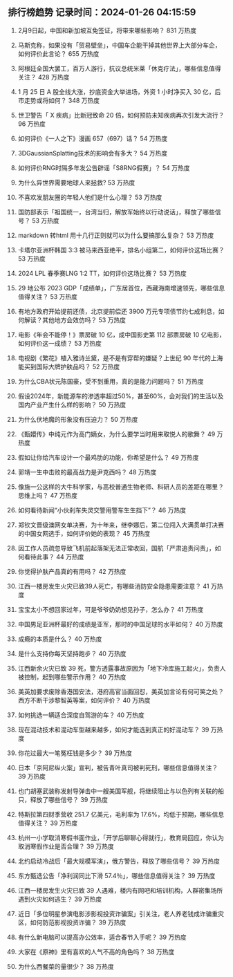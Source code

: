 
## 排行榜趋势 记录时间：2024-01-26 04:15:59
  
  1. 2月9日起，中国和新加坡互免签证，将带来哪些影响？ 831 万热度
    
  2. 马斯克称，如果没有「贸易壁垒」，中国车企能干掉其他世界上大部分车企，如何评价此言论？ 655 万热度
    
  3. 阿根廷全国大罢工，百万人游行，抗议总统米莱「休克疗法」，哪些信息值得关注？ 428 万热度
    
  4. 1 月 25 日 A 股全线大涨，抄底资金大举进场，外资 1 小时净买入 30 亿，后市走势或将如何？ 348 万热度
    
  5. 世卫警告「 X 疾病」比新冠致命 20 倍，如何预防未知疾病再次引发大流行？ 96 万热度
    
  6. 如何评价《一人之下》漫画 657（697）话？ 54 万热度
    
  7. 3DGaussianSplatting技术的影响会有多大？ 54 万热度
    
  8. 如何评价RNG时隔多年发公告辟谣「S8RNG假赛」？ 54 万热度
    
  9. 为什么异世界需要地球人来拯救? 53 万热度
    
  10. 不喜欢发朋友圈的年轻人他们是什么心理？ 53 万热度
    
  11. 国防部表示「祖国统一，台湾当归，解放军始终以行动说话」，释放了哪些信号？ 53 万热度
    
  12. markdown 转html 用十几行正则就可以为什么要搞那么复杂？ 53 万热度
    
  13. 卡塔尔亚洲杯韩国 3:3 被马来西亚绝平，排名小组第二，如何评价这场比赛？ 53 万热度
    
  14. 2024 LPL 春季赛LNG 1:2 TT，如何评价这场比赛？ 53 万热度
    
  15. 29 地公布 2023 GDP「成绩单」，广东居首位，西藏海南增速领先，哪些信息值得关注？ 53 万热度
    
  16. 有地方政府开始提前还债，北京提前偿还 3900 万元专项债节约七成利息，如何解读？其他地方会效仿吗？ 53 万热度
    
  17. 电影《年会不能停！》票房破 10 亿，成中国影史第 112 部票房破 10 亿电影，如何评价这一成绩？ 53 万热度
    
  18. 电视剧《繁花》植入雅诗兰黛，是不是有穿帮的嫌疑？上世纪 90 年代的上海能买到国际大牌护肤品吗？ 52 万热度
    
  19. 为什么CBA状元陈国豪，受不到重用，真的是能力问题吗？ 51 万热度
    
  20. 假设2024年，新能源车的渗透率超过50%，甚至60%，会对我们的生活以及国内产业产生什么样的影响？ 50 万热度
    
  21. 为什么伏地魔的形象没有压迫力？ 50 万热度
    
  22. 《甄嬛传》中纯元作为高门嫡女，为什么要学当时用来取悦人的歌舞？ 49 万热度
    
  23. 假如让你给汽车设计一个最鸡肋的功能，你希望是什么？ 49 万热度
    
  24. 郭靖一生中击败的最高战力是尹克西吗？ 48 万热度
    
  25. 像施一公这样的大牛科学家，与高校普通生物老师、科研人员的差距在哪里？思维上吗？ 47 万热度
    
  26. 如何看待新闻“小伙刹车失灵交警用警车生生挡下”？ 46 万热度
    
  27. 郑钦文晋级澳网女单决赛，为十年来，继李娜后，第二位闯入大满贯单打决赛的中国女网选手，如何评价她的表现？ 45 万热度
    
  28. 因工作人员疏忽导致飞机前起落架无法正常收回，国航「严肃追责问责」，如何看待此事？ 44 万热度
    
  29. 你觉得护肤产品真的有用吗？ 42 万热度
    
  30. 江西一楼房发生火灾已致39人死亡，有哪些消防安全隐患需要注意？ 41 万热度
    
  31. 宝宝太小不想回家过年，可是爷爷奶奶想见孙子，怎么办？ 41 万热度
    
  32. 中国男足亚洲杯最好的成绩是亚军，那时的中国足球的水平如何？ 40 万热度
    
  33. 成瘾的本质是什么？ 40 万热度
    
  34. 是什么支持你每天坚持跑步？ 40 万热度
    
  35. 江西新余火灾已致 39 死，警方透露事故原因为「地下冷库施工起火」，负责人被控制，起到哪些警示作用？ 40 万热度
    
  36. 美英加要求废除香港国安法，港府高官当面回怼，美英加言论有何可笑之处？西方不断干涉黎智英等案，如何评价？ 40 万热度
    
  37. 如何挑选一辆适合深度自驾游的车？ 40 万热度
    
  38. 现在混动技术和混动车型越来越多，如何才能选到真正的好混动车？ 39 万热度
    
  39. 你花过最大一笔冤枉钱是多少？ 39 万热度
    
  40. 日本「京阿尼纵火案」宣判，被告青叶真司被判死刑，哪些信息值得关注？ 39 万热度
    
  41. 也门胡塞武装称发射导弹击中一艘美国军舰，将继续阻止与以色列有关联的船只，释放了哪些信号？ 39 万热度
    
  42. 特斯拉第四财季营收 251.7 亿美元，毛利率为 17.6%，均低于预期，哪些信息值得关注？ 39 万热度
    
  43. 杭州一小学取消寒假书面作业，「开学后聊聊心得就行」，教育局回应，你认为取消寒假作业是否合理？ 39 万热度
    
  44. 北约启动冷战后「最大规模军演」，俄方警告，释放了哪些信号？ 39 万热度
    
  45. 东方甄选公告「净利润同比下滑 57.4％」，哪些信息值得关注？ 39 万热度
    
  46. 江西一楼房发生火灾已致 39 人遇难，楼内有网吧和培训机构，人群密集场所遇到火灾如何逃生？ 39 万热度
    
  47. 近日「多位明星参演电影涉影视投资诈骗案」引关注，老人养老钱成诈骗重灾区，如何防范影视投资诈骗？ 39 万热度
    
  48. 有什么新电脑可以提高办公效率，适合春节入手呢？ 39 万热度
    
  49. 大家在《原神》里有喜欢的人气不高的角色吗？ 38 万热度
    
  50. 为什么西餐菜的量很少？ 38 万热度
    